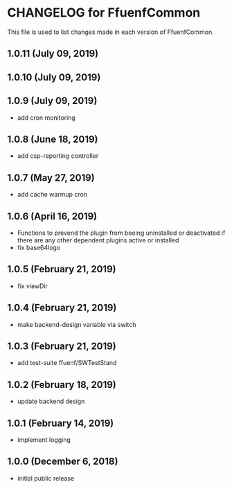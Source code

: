# CHANGELOG for FfuenfCommon

This file is used to list changes made in each version of FfuenfCommon.

## 1.0.11 (July 09, 2019)
## 1.0.10 (July 09, 2019)
## 1.0.9 (July 09, 2019)

* add cron monitoring

## 1.0.8 (June 18, 2019)

* add csp-reporting controller

## 1.0.7 (May 27, 2019)

* add cache warmup cron

## 1.0.6 (April 16, 2019)

* Functions to prevend the plugin from beeing uninstalled or deactivated if there are any other dependent plugins active or installed
* fix base64logo

## 1.0.5 (February 21, 2019)

* fix viewDir

## 1.0.4 (February 21, 2019)

* make backend-design variable via switch

## 1.0.3 (February 21, 2019)

* add test-suite ffuenf/SWTestStand

## 1.0.2 (February 18, 2019)

* update backend design

## 1.0.1 (February 14, 2019)

* implement logging

## 1.0.0 (December 6, 2018)

* initial public release